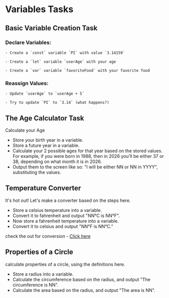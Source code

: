 # Variables Tasks

## Basic Variable Creation Task

### Declare Variables:

    - Create a `const` variable `PI` with value `3.14159`

    - Create a `let` variable `userAge` with your age

    - Create a `var` variable `favoriteFood` with your favorite food

### Reassign Values:

    - Update `userAge` to `userAge + 5`

    - Try to update `PI` to `3.14` (what happens?)


## The Age Calculator Task

Calculate your Age

- Store your birth year in a variable.
- Store a future year in a variable.
- Calculate your 2 possible ages for that year based on the stored values. For example, if you were born in 1988, then in 2026 you'll be either 37 or 38, depending on what month it is in 2026.
- Output them to the screen like so: "I will be either NN or NN in YYYY", substituting the values.


## Temperature Converter

It's hot out! Let's make a converter based on the steps here.

- Store a celsius temperature into a variable.
- Convert it to fahrenheit and output "NN°C is NN°F".
- Now store a fahrenheit temperature into a variable.
- Convert it to celsius and output "NN°F is NN°C."

check the out for conversion - [Click here](https://www.mathsisfun.com/temperature-conversion.html)


## Properties of a Circle

calculate properties of a circle, using the definitions here.

- Store a radius into a variable.
- Calculate the circumference based on the radius, and output "The circumference is NN".
- Calculate the area based on the radius, and output "The area is NN".